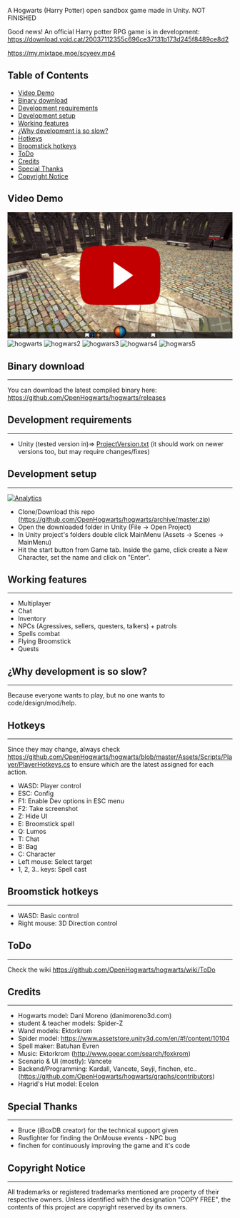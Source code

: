 A Hogwarts (Harry Potter) open sandbox game made in Unity. NOT FINISHED

Good news! An official Harry potter RPG game is in development: 
https://download.void.cat/20037112355c696ce37131b173d245f8489ce8d2

https://my.mixtape.moe/scyeev.mp4

## Table of Contents
- [Video Demo](#hogwarts-sandbox)
- [Binary download](#binary-download)
- [Development requirements](#development-requirements)
- [Development setup](#development-setup)
- [Working features](#working-features)
- [¿Why development is so slow?](#why-development-is-so-slow)
- [Hotkeys](#hotkeys)
- [Broomstick hotkeys](#broomstick-hotkeys)
- [ToDo](#todo)
- [Credits](#credits)
- [Special Thanks](#special-thanks)
- [Copyright Notice](#copyright-notice)

## Video Demo

[![OpenHogwarts demo](https://raw.githubusercontent.com/OpenHogwarts/hogwarts/master/Screenshots/video_preview.jpg)](https://www.youtube.com/watch?v=Kra8mhuHzx4 "OpenHogwarts demo")
![hogwarts](https://raw.githubusercontent.com/OpenHogwarts/hogwarts/master/Screenshots/screen1.jpg)
![hogwars2](https://raw.githubusercontent.com/OpenHogwarts/hogwarts/master/Screenshots/screen2.jpg)
![hogwars3](https://raw.githubusercontent.com/OpenHogwarts/hogwarts/master/Screenshots/screen3.jpg)
![hogwars4](https://raw.githubusercontent.com/OpenHogwarts/hogwarts/master/Screenshots/screen4.jpg)
![hogwars5](https://raw.githubusercontent.com/OpenHogwarts/hogwarts/master/Screenshots/screen5.jpg)

## Binary download
-------------

You can download the latest compiled binary here: https://github.com/OpenHogwarts/hogwarts/releases

## Development requirements
-------------
- Unity (tested version in)=> [ProjectVersion.txt](https://github.com/OpenHogwarts/hogwarts/blob/master/ProjectSettings/ProjectVersion.txt) (it should work on newer versions too, but may require changes/fixes)

## Development setup
-------------
[![Analytics](https://ga-beacon.appspot.com/UA-17476024-7/hogwarts/readme?pixel)](https://github.com/OpenHogwarts/hogwarts)

- Clone/Download this repo (https://github.com/OpenHogwarts/hogwarts/archive/master.zip)
- Open the downloaded folder in Unity (File -> Open Project)
- In Unity project's folders double click MainMenu (Assets -> Scenes -> MainMenu)
- Hit the start button from Game tab. Inside the game, click create a New Character, set the name and click on "Enter".


## Working features
-------------
- Multiplayer
- Chat
- Inventory
- NPCs (Agressives, sellers, questers, talkers) + patrols
- Spells combat
- Flying Broomstick
- Quests

## ¿Why development is so slow?
------------------
Because everyone wants to play, but no one wants to code/design/mod/help.


## Hotkeys
------------------
Since they may change, always check https://github.com/OpenHogwarts/hogwarts/blob/master/Assets/Scripts/Player/PlayerHotkeys.cs to ensure which are the latest assigned for each action.
- WASD: Player control
- ESC: Config
- F1: Enable Dev options in ESC menu
- F2: Take screenshot
- Z: Hide UI
- E: Broomstick spell 
- Q: Lumos
- T: Chat
- B: Bag
- C: Character
- Left mouse: Select target
- 1, 2, 3.. keys: Spell cast

## Broomstick hotkeys
------------------
- WASD: Basic control
- Right mouse: 3D Direction control

## ToDo
------
Check the wiki https://github.com/OpenHogwarts/hogwarts/wiki/ToDo


## Credits
-------------

- Hogwarts model: Dani Moreno (danimoreno3d.com)
- student & teacher models: Spider-Z
- Wand models: Ektorkrom
- Spider model: https://www.assetstore.unity3d.com/en/#!/content/10104
- Spell maker: Batuhan Evren
- Music: Ektorkrom (http://www.goear.com/search/foxkrom)
- Scenario & UI (mostly): Vancete
- Backend/Programming: Kardall, Vancete, Seyji, finchen, etc.. (https://github.com/OpenHogwarts/hogwarts/graphs/contributors)
- Hagrid's Hut model: Ecelon

## Special Thanks
-------------
- Bruce (iBoxDB creator) for the technical support given
- Rusfighter for finding the OnMouse events - NPC bug
- finchen for continuously improving the game and it's code

## Copyright Notice
-------------
All trademarks or registered trademarks mentioned are property of their respective owners. Unless identified with the designation "COPY FREE", the contents of this project are copyright reserved by its owners.
